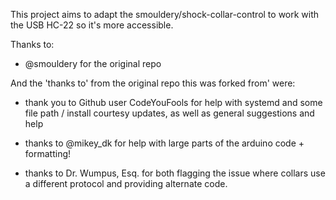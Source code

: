 This project aims to adapt the smouldery/shock-collar-control to work with the USB HC-22 so it's more accessible. 

Thanks to:

- @smouldery for the original repo

And the 'thanks to' from the original repo this was forked from' were: 

- thank you to Github user CodeYouFools for help with systemd and some file path / install courtesy updates, as well as general suggestions and help

- thanks to @mikey_dk for help with large parts of the arduino code + formatting! 

- thanks to Dr. Wumpus, Esq. for both flagging the issue where collars use a different protocol and providing alternate code. 
   
